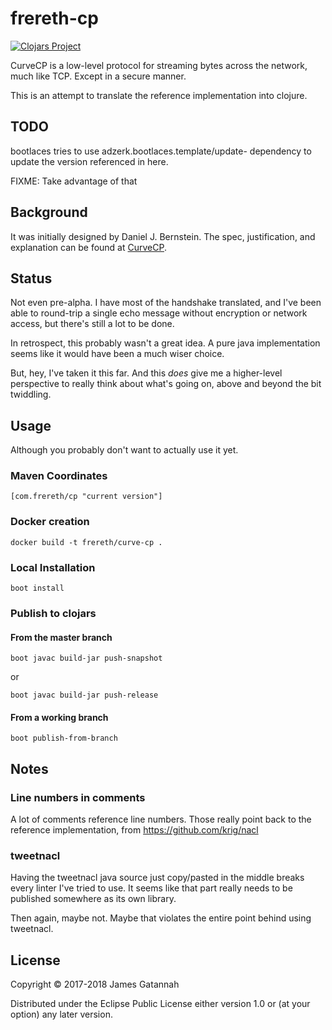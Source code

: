# frereth-cp

[![Clojars Project](https://img.shields.io/clojars/v/frereth/cp.svg)](https://clojars.org/frereth/cp)

CurveCP is a low-level protocol for streaming bytes across
the network, much like TCP. Except in a secure manner.

This is an attempt to translate the reference implementation
into clojure.

## TODO

bootlaces tries to use adzerk.bootlaces.template/update-
dependency to update the version referenced in here.

FIXME: Take advantage of that

## Background

It was initially designed by Daniel J. Bernstein. The spec,
justification, and explanation can be found at
[CurveCP](http://curvecp.org/index.html "Usable
security for the Internet").

## Status

Not even pre-alpha. I have most of the handshake translated,
and I've been able to round-trip a single echo message without
encryption or network access, but there's still a lot to be done.

In retrospect, this probably wasn't a great
idea. A pure java implementation seems like it would have been
a much wiser choice.

But, hey, I've taken it this far. And this *does* give me a
higher-level perspective to really think about what's going
on, above and beyond the bit twiddling.

## Usage

Although you probably don't want to actually use it yet.

### Maven Coordinates

    [com.frereth/cp "current version"]

### Docker creation

    docker build -t frereth/curve-cp .

### Local Installation

    boot install

### Publish to clojars

#### From the master branch

    boot javac build-jar push-snapshot

or

    boot javac build-jar push-release

#### From a working branch

    boot publish-from-branch

## Notes

### Line numbers in comments

A lot of comments reference line numbers. Those really point
back to the reference implementation, from
https://github.com/krig/nacl

### tweetnacl

Having the tweetnacl java source just copy/pasted in the middle
breaks every linter I've tried to use. It seems like that part
really needs to be published somewhere as its own library.

Then again, maybe not. Maybe that violates the entire point
behind using tweetnacl.

## License

Copyright © 2017-2018 James Gatannah

Distributed under the Eclipse Public License either version 1.0 or (at
your option) any later version.
